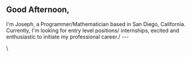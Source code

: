 ## Good Afternoon,
I'm Joseph, a Programmer/Mathematician based in San Diego, California. Currently, I'm looking for
entry level positions/ internships, excited and enthusiastic to initiate my professional career./ ---


\\

